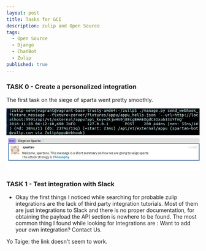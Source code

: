 ```yaml
---
layout: post
title: Tasks for GCI
description: zulip and Open Source
tags:
  - Open Source
  - Django
  - ChatBot
  - Zulip
published: true
---
```

### TASK 0  - Create a personalized integration 
The first task on the siege of sparta went pretty smoothly.

<img src="images/webhook1.jpg">
<img src="images/webhook2.jpg">

### TASK 1 - Test integration with Slack
* Okay the first things I noticed while searching for probable zulip integrations are the lack of third party integration tutorials. Most of them are just integrations to Slack and there is no proper documentation, for obtaining the payload the API section is nowhere to be found. The most common thing I found while looking for Integrations are : Want to add your own integration? Contact Us.

Yo Taige: the link doesn't seem to work.